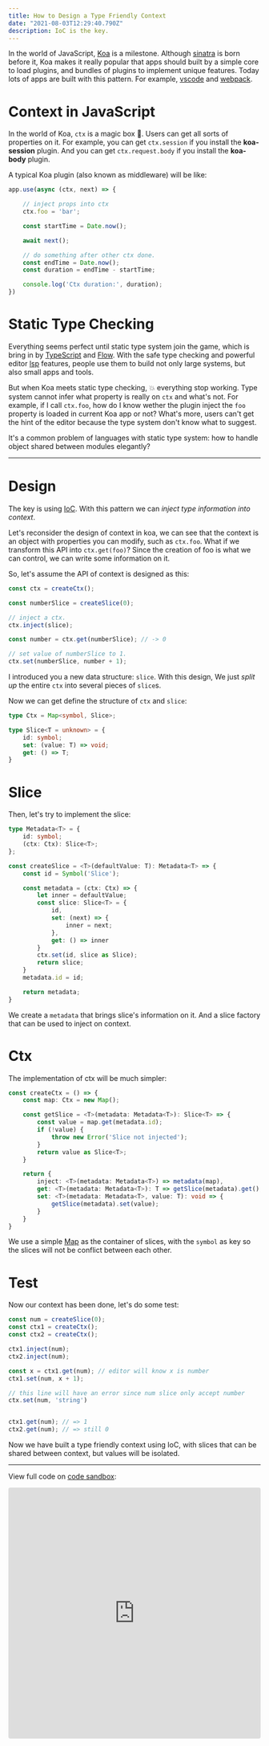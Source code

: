 ```yaml
---
title: How to Design a Type Friendly Context
date: "2021-08-03T12:29:40.790Z"
description: IoC is the key.
---
```


In the world of JavaScript, [Koa](https://koajs.com/) is a milestone.
Although [sinatra](http://sinatrarb.com/) is born before it,
Koa makes it really popular that apps should built by a simple core to load plugins,
and bundles of plugins to implement unique features.
Today lots of apps are built with this pattern.
For example, [vscode](https://code.visualstudio.com/) and [webpack](https://webpack.js.org/).

# Context in JavaScript

In the world of Koa, `ctx` is a magic box :crystal_ball:.
Users can get all sorts of properties on it.
For example, you can get `ctx.session` if you install the **koa-session** plugin.
And you can get `ctx.request.body` if you install the **koa-body** plugin.

A typical Koa plugin (also known as middleware) will be like:

```javascript
app.use(async (ctx, next) => {

    // inject props into ctx
    ctx.foo = 'bar';

    const startTime = Date.now();

    await next();

    // do something after other ctx done.
    const endTime = Date.now();
    const duration = endTime - startTime;

    console.log('Ctx duration:', duration);
})
```

# Static Type Checking

Everything seems perfect until static type system join the game,
which is bring in by [TypeScript](https://www.typescriptlang.org/) and [Flow](https://flow.org/).
With the safe type checking and powerful editor [lsp](https://microsoft.github.io/language-server-protocol/) features,
people use them to build not only large systems, but also small apps and tools.

But when Koa meets static type checking, :boom: everything stop working.
Type system cannot infer what property is really on `ctx` and what's not.
For example, if I call `ctx.foo`, how do I know wether the plugin inject the `foo` property is loaded in current Koa app or not?
What's more, users can't get the hint of the editor because the type system don't know what to suggest.

It's a common problem of languages with static type system:
how to handle object shared between modules elegantly?

---

# Design

The key is using [IoC](https://en.wikipedia.org/wiki/Inversion_of_control).
With this pattern we can _inject type information into context_.

Let's reconsider the design of context in koa,
we can see that the context is an object with properties you can modify, such as `ctx.foo`.
What if we transform this API into `ctx.get(foo)`?
Since the creation of foo is what we can control, we can write some information on it.

So, let's assume the API of context is designed as this:

```typescript
const ctx = createCtx();

const numberSlice = createSlice(0);

// inject a ctx.
ctx.inject(slice);

const number = ctx.get(numberSlice); // -> 0

// set value of numberSlice to 1.
ctx.set(numberSlice, number + 1);
```

I introduced you a new data structure: `slice`.
With this design, We just *split up* the entire `ctx` into several pieces of `slice`s.

Now we can get define the structure of `ctx` and `slice`:

```typescript
type Ctx = Map<symbol, Slice>;

type Slice<T = unknown> = {
    id: symbol;
    set: (value: T) => void;
    get: () => T;
}
```

# Slice

Then, let's try to implement the slice:

```typescript
type Metadata<T> = {
    id: symbol;
    (ctx: Ctx): Slice<T>;
};

const createSlice = <T>(defaultValue: T): Metadata<T> => {
    const id = Symbol('Slice');

    const metadata = (ctx: Ctx) => {
        let inner = defaultValue;
        const slice: Slice<T> = {
            id,
            set: (next) => {
                inner = next;
            },
            get: () => inner
        }
        ctx.set(id, slice as Slice);
        return slice;
    }
    metadata.id = id;

    return metadata;
}
```
We create a `metadata` that brings slice's information on it.
And a slice factory that can be used to inject on context.

# Ctx

The implementation of ctx will be much simpler:

```typescript
const createCtx = () => {
    const map: Ctx = new Map();

    const getSlice = <T>(metadata: Metadata<T>): Slice<T> => {
        const value = map.get(metadata.id);
        if (!value) {
            throw new Error('Slice not injected');
        }
        return value as Slice<T>;
    }

    return {
        inject: <T>(metadata: Metadata<T>) => metadata(map),
        get: <T>(metadata: Metadata<T>): T => getSlice(metadata).get(),
        set: <T>(metadata: Metadata<T>, value: T): void => {
            getSlice(metadata).set(value);
        }
    }
}
```
We use a simple [Map](https://developer.mozilla.org/en-US/docs/Web/JavaScript/Reference/Global_Objects/Map) as the container of slices, with the `symbol` as key so the slices will not be conflict between each other.

# Test

Now our context has been done, let's do some test:

```typescript
const num = createSlice(0);
const ctx1 = createCtx();
const ctx2 = createCtx();

ctx1.inject(num);
ctx2.inject(num);

const x = ctx1.get(num); // editor will know x is number
ctx1.set(num, x + 1);

// this line will have an error since num slice only accept number
ctx.set(num, 'string')


ctx1.get(num); // => 1
ctx2.get(num); // => still 0
```

Now we have built a type friendly context using IoC,
with slices that can be shared between context,
but values will be isolated.

---

View full code on [code sandbox](https://codesandbox.io/s/infallible-haibt-ftr93?file=/src/index.ts:1296-1374):

<iframe src="https://codesandbox.io/embed/context-and-slice-ftr93?fontsize=14&moduleview=1&hidenavigation=1&module=%2Fsrc%2Findex.ts&theme=dark&view=editor"
    style="width:100%; height:500px; border:0; border-radius: 4px; overflow:hidden;"
    title="context-and-slice"
    allow="accelerometer; ambient-light-sensor; camera; encrypted-media; geolocation; gyroscope; hid; microphone; midi; payment; usb; vr; xr-spatial-tracking"
    sandbox="allow-forms allow-modals allow-popups allow-presentation allow-same-origin allow-scripts"
></iframe>